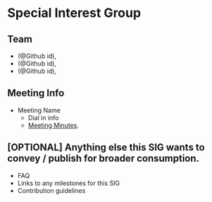 # <Name> Special Interest Group
<Goals of this SIG>

## Team
* <Member Name> (@Github id), <Company Name>
* <Member Name> (@Github id), <Company Name>
* <Member Name> (@Github id), <Company Name>

## Meeting Info
* Meeting Name
  * Dial in info
  * [Meeting Minutes](URL).

## [OPTIONAL] Anything else this SIG wants to convey / publish for broader consumption.
* FAQ
* Links to any milestones for this SIG
* Contribution guidelines

